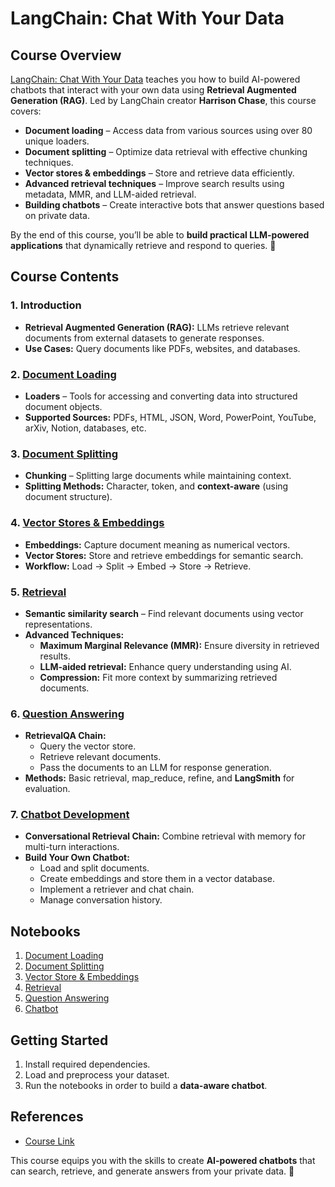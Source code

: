 # LangChain: Chat With Your Data  

## Course Overview  
[LangChain: Chat With Your Data](https://www.deeplearning.ai/short-courses/langchain-chat-with-your-data/) teaches you how to build AI-powered chatbots that interact with your own data using **Retrieval Augmented Generation (RAG)**. Led by LangChain creator **Harrison Chase**, this course covers:  

- **Document loading** – Access data from various sources using over 80 unique loaders.  
- **Document splitting** – Optimize data retrieval with effective chunking techniques.  
- **Vector stores & embeddings** – Store and retrieve data efficiently.  
- **Advanced retrieval techniques** – Improve search results using metadata, MMR, and LLM-aided retrieval.  
- **Building chatbots** – Create interactive bots that answer questions based on private data.  

By the end of this course, you’ll be able to **build practical LLM-powered applications** that dynamically retrieve and respond to queries. 🚀  

## Course Contents  

### 1. Introduction  
- **Retrieval Augmented Generation (RAG):** LLMs retrieve relevant documents from external datasets to generate responses.  
- **Use Cases:** Query documents like PDFs, websites, and databases.  

### 2. [Document Loading](https://github.com/michaWorku/LangChain-Chat-with-Your-Data/blob/main/01_document_loading.ipynb)  
- **Loaders** – Tools for accessing and converting data into structured document objects.  
- **Supported Sources:** PDFs, HTML, JSON, Word, PowerPoint, YouTube, arXiv, Notion, databases, etc.  

### 3. [Document Splitting](https://github.com/michaWorku/LangChain-Chat-with-Your-Data/blob/main/02_document_splitting.ipynb) 
- **Chunking** – Splitting large documents while maintaining context.  
- **Splitting Methods:** Character, token, and **context-aware** (using document structure).  

### 4. [Vector Stores & Embeddings](https://github.com/michaWorku/LangChain-Chat-with-Your-Data/blob/main/03_vectorstores_and_embeddings.ipynb) 
- **Embeddings:** Capture document meaning as numerical vectors.  
- **Vector Stores:** Store and retrieve embeddings for semantic search.  
- **Workflow:** Load → Split → Embed → Store → Retrieve.  

### 5. [Retrieval](https://github.com/michaWorku/LangChain-Chat-with-Your-Data/blob/main/04_retrieval.ipynb) 
- **Semantic similarity search** – Find relevant documents using vector representations.  
- **Advanced Techniques:**  
  - **Maximum Marginal Relevance (MMR):** Ensure diversity in retrieved results.  
  - **LLM-aided retrieval:** Enhance query understanding using AI.  
  - **Compression:** Fit more context by summarizing retrieved documents.  

### 6. [Question Answering](https://github.com/michaWorku/LangChain-Chat-with-Your-Data/blob/main/05_question_answering.ipynb)  
- **RetrievalQA Chain:**  
  - Query the vector store.  
  - Retrieve relevant documents.  
  - Pass the documents to an LLM for response generation.  
- **Methods:** Basic retrieval, map_reduce, refine, and **LangSmith** for evaluation.  

### 7. [Chatbot Development](https://github.com/michaWorku/LangChain-Chat-with-Your-Data/blob/main/06_chat.ipynb)  
- **Conversational Retrieval Chain:** Combine retrieval with memory for multi-turn interactions.  
- **Build Your Own Chatbot:**  
  - Load and split documents.  
  - Create embeddings and store them in a vector database.  
  - Implement a retriever and chat chain.  
  - Manage conversation history.  

## Notebooks  
1. [Document Loading](https://github.com/michaWorku/LangChain-Chat-with-Your-Data/blob/main/01_document_loading.ipynb)  
2. [Document Splitting](https://github.com/michaWorku/LangChain-Chat-with-Your-Data/blob/main/02_document_splitting.ipynb)  
3. [Vector Store & Embeddings](https://github.com/michaWorku/LangChain-Chat-with-Your-Data/blob/main/03_vectorstores_and_embeddings.ipynb)  
4. [Retrieval](https://github.com/michaWorku/LangChain-Chat-with-Your-Data/blob/main/04_retrieval.ipynb)  
5. [Question Answering](https://github.com/michaWorku/LangChain-Chat-with-Your-Data/blob/main/05_question_answering.ipynb)  
6. [Chatbot](https://github.com/michaWorku/LangChain-Chat-with-Your-Data/blob/main/06_chat.ipynb)  

## Getting Started  
1. Install required dependencies.  
2. Load and preprocess your dataset.  
3. Run the notebooks in order to build a **data-aware chatbot**.  

## References  
- [Course Link](https://www.deeplearning.ai/short-courses/langchain-chat-with-your-data/)  

This course equips you with the skills to create **AI-powered chatbots** that can search, retrieve, and generate answers from your private data. 🚀
